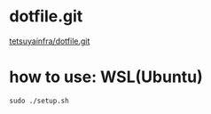
# dotfile.git

[tetsuyainfra/dotfile.git](https://github.com/tetsuyainfra/dotfile.git)

# how to use: WSL(Ubuntu)
```
sudo ./setup.sh

```

